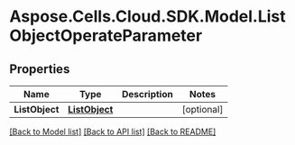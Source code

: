 # Aspose.Cells.Cloud.SDK.Model.ListObjectOperateParameter
## Properties

Name | Type | Description | Notes
------------ | ------------- | ------------- | -------------
**ListObject** | [**ListObject**](ListObject.md) |  | [optional] 

[[Back to Model list]](../README.md#documentation-for-models) [[Back to API list]](../README.md#documentation-for-api-endpoints) [[Back to README]](../README.md)

